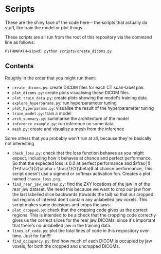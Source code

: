 Scripts
====
These are the shiny face of the code here-- the scripts that actually do stuff, like train the model or plot things.

These scripts are all run from the root of this repository via the command line as follows:

```
PYTHONPATH=$(pwd) python scripts/create_dicoms.py
```

Contents
----
Roughly in the order that you might run them:
- `create_dicoms.py`: create DICOM files for each CT scan-label pair.
- `plot_dicoms.py`: create plots visualising these DICOM files.
- `plot_train_data.py`: create plots showing the model's training data.
- `explore_hyperparams.py`: run hyperparameter tuning
- `plot_hyperparams.py`: visualise the result of the hyperparameter tuning
- `train_model.py`: train a model
- `arch_summary.py`: summarise the architecture of the model
- `inference_example.py`: run inference on some data
- `mesh.py`: create and visualise a mesh from the inference

Some others that you probably won't run at all, because they're basically not interesting
- `check_loss.py`: check that the loss function behaves as you might expect,
                 including how it behaves at chance and perfect performance.
                 So that the expected loss is 0.0 at perfect performance and
                 $\frac{1}{1+\frac{1}{2}\alpha + \frac{1}{2}\beta}$ at chance performance,
                 This script doesn't use a sigmoid or softmax activation fcn.
                 Creates a plot named `chance_loss.png`.
- `find_rear_jaw_centres.py`: find the ZXY locations of the jaw in of the rear jaw dataset. We need this
                              because we want to crop our jaw from the last labelled slice backwards (towards
                              the tail) so that our cropped out regions of interest don't contain any unlabelled
                              jaw voxels. This script makes some decisions and crops the jaws.
- `plot_cropped.py`: check that the cropping code gives us the correct regions.
                   This is intended to be a check that the cropping code correctly
                   gives us the correct slices for the rear jaw DICOMs, since it's
                   important that there's no unlabelled jaw in the training data.
- `lines_of_code.py`: plot the total lines of code in this respository over time. Just for fun!!!!
- `find_occupancy.py`: find how much of each DICOM is occupied by jaw voxels, for both the cropped and uncropped DICOMs.
